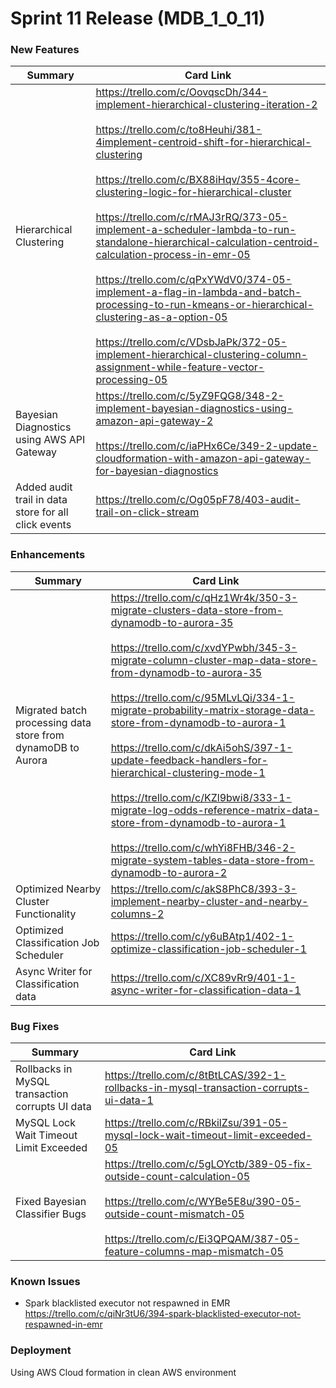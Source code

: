 # Sprint 11 Release (MDB_1_0_11)

### New Features
| Summary| Card Link |
| ------------| --------- |
|Hierarchical Clustering |https://trello.com/c/OovqscDh/344-implement-hierarchical-clustering-iteration-2 <br><br>https://trello.com/c/to8Heuhi/381-4implement-centroid-shift-for-hierarchical-clustering<br><br>https://trello.com/c/BX88iHqv/355-4core-clustering-logic-for-hierarchical-cluster<br><br>https://trello.com/c/rMAJ3rRQ/373-05-implement-a-scheduler-lambda-to-run-standalone-hierarchical-calculation-centroid-calculation-process-in-emr-05<br><br>https://trello.com/c/qPxYWdV0/374-05-implement-a-flag-in-lambda-and-batch-processing-to-run-kmeans-or-hierarchical-clustering-as-a-option-05<br><br>https://trello.com/c/VDsbJaPk/372-05-implement-hierarchical-clustering-column-assignment-while-feature-vector-processing-05|
|Bayesian Diagnostics using AWS API Gateway|https://trello.com/c/5yZ9FQG8/348-2-implement-bayesian-diagnostics-using-amazon-api-gateway-2<br><br>https://trello.com/c/iaPHx6Ce/349-2-update-cloudformation-with-amazon-api-gateway-for-bayesian-diagnostics|
|Added audit trail in data store for all click events|https://trello.com/c/Og05pF78/403-audit-trail-on-click-stream|


### Enhancements

| Summary| Card Link |
| ------------| --------- |
|Migrated batch processing data store from dynamoDB to Aurora |https://trello.com/c/qHz1Wr4k/350-3-migrate-clusters-data-store-from-dynamodb-to-aurora-35<br><br>https://trello.com/c/xvdYPwbh/345-3-migrate-column-cluster-map-data-store-from-dynamodb-to-aurora-35<br><br>https://trello.com/c/95MLvLQi/334-1-migrate-probability-matrix-storage-data-store-from-dynamodb-to-aurora-1<br><br>https://trello.com/c/dkAi5ohS/397-1-update-feedback-handlers-for-hierarchical-clustering-mode-1<br><br>https://trello.com/c/KZl9bwi8/333-1-migrate-log-odds-reference-matrix-data-store-from-dynamodb-to-aurora-1<br><br>https://trello.com/c/whYi8FHB/346-2-migrate-system-tables-data-store-from-dynamodb-to-aurora-2|
|Optimized Nearby Cluster Functionality|https://trello.com/c/akS8PhC8/393-3-implement-nearby-cluster-and-nearby-columns-2|
|Optimized Classification Job Scheduler|https://trello.com/c/y6uBAtp1/402-1-optimize-classification-job-scheduler-1|
|Async Writer for Classification data|https://trello.com/c/XC89vRr9/401-1-async-writer-for-classification-data-1|

### Bug Fixes
| Summary| Card Link |
| ------------| --------- |
|Rollbacks in MySQL transaction corrupts UI data|https://trello.com/c/8tBtLCAS/392-1-rollbacks-in-mysql-transaction-corrupts-ui-data-1|
|MySQL Lock Wait Timeout Limit Exceeded|https://trello.com/c/RBkilZsu/391-05-mysql-lock-wait-timeout-limit-exceeded-05|
|Fixed Bayesian Classifier Bugs|https://trello.com/c/5gLOYctb/389-05-fix-outside-count-calculation-05<br><br>https://trello.com/c/WYBe5E8u/390-05-outside-count-mismatch-05<br><br>https://trello.com/c/Ei3QPQAM/387-05-feature-columns-map-mismatch-05|

### Known Issues
* Spark blacklisted executor not respawned in EMR<br>https://trello.com/c/qiNr3tU6/394-spark-blacklisted-executor-not-respawned-in-emr

### Deployment
Using AWS Cloud formation in clean AWS environment
